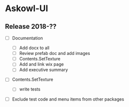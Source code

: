 # Askowl-UI
## Release 2018-??

- [ ] Documentation
  - [ ] Add docx to all
  - [ ] Review prefab doc and add images
  - [ ] Contents.SetTexture
  - [ ] Add and link wix page
  - [ ] Add executive summary
- [ ] Contents.SetTexture
  - [ ] write tests
- [ ] Exclude test code and menu items from other packages

